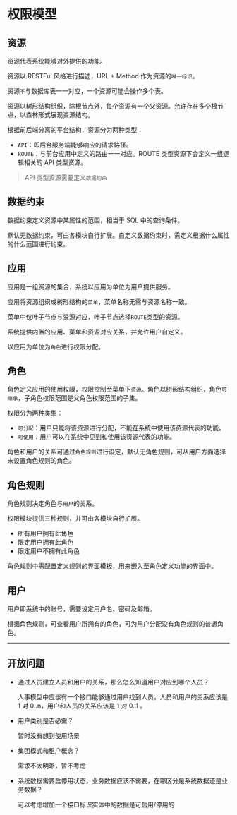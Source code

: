 权限模型
=======


资源
----

资源代表系统能够对外提供的功能。

资源以 RESTFul 风格进行描述，URL + Method 作为资源的`唯一标识`。

资源`不`与数据库表一一对应，一个资源可能会操作多个表。

资源以树形结构组织，除根节点外，每个资源有一个父资源。允许存在多个根节点，以森林形式展现资源结构。

根据前后端分离的平台结构，资源分为两种类型：
* `API`：即后台服务端能够响应的请求路径。
* `ROUTE`：与前台应用中定义的路由一一对应。ROUTE 类型资源下会定义一组逻辑相关的 API 类型资源。

> API 类型资源需要定义`数据约束`


数据约束
-------

数据约束定义资源中某属性的范围，相当于 SQL 中的查询条件。

默认无数据约束，可由各模块自行扩展。自定义数据约束时，需定义根据什么属性的什么范围进行约束。


应用
---

应用是一组资源的集合，系统以应用为单位为用户提供服务。

应用将资源组织成树形结构的`菜单`，菜单名称无需与资源名称一致。

菜单中仅叶子节点与资源对应，叶子节点选择`ROUTE`类型的资源。

系统提供内置的应用、菜单和资源对应关系，并允许用户自定义。

以应用为单位为`角色`进行权限分配。


角色
---

角色定义应用的使用权限，权限控制至菜单下`资源`。角色以树形结构组织，角色`可继承`，子角色权限范围是父角色权限范围的子集。

权限分为两种类型：
* `可分配`：用户只能将该资源进行分配，不能在系统中使用该资源代表的功能。
* `可使用`：用户可以在系统中见到和使用该资源代表的功能。

角色和用户的关系可通过`角色规则`进行设定，默认无角色规则，可从用户方面选择未设置角色规则的角色。


角色规则
-------

角色规则决定角色与`用户`的关系。

权限模块提供三种规则，并可由各模块自行扩展。
* 所有用户拥有此角色
* 限定用户拥有此角色
* 限定用户不拥有此角色

角色规则中需配置定义规则的界面模板，用来嵌入至角色定义功能的界面中。


用户
---

用户即系统中的账号，需要设定用户名、密码及邮箱。

根据角色规则，可查看用户所拥有的角色，可为用户分配没有角色规则的普通角色。

---


开放问题
-------

- 通过人员建立人员和用户的关系，那么怎么知道用户对应到哪个人员？

  人事模型中应该有一个接口能够通过用户找到人员。人员和用户的关系应该是 1 对 0..n，用户和人员的关系应该是 1 对 0..1 。

- 用户类别是否必需？

  暂时没有想到使用场景

- 集团模式和租户概念？

  需求不太明晰，暂不考虑

- 系统数据需要启停用状态，业务数据应该不需要，在哪区分是系统数据还是业务数据？

  可以考虑增加一个接口标识实体中的数据是可启用/停用的

